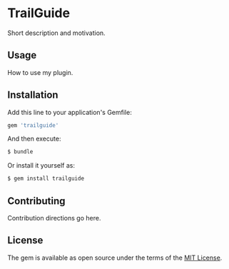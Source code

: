 # TrailGuide
Short description and motivation.

## Usage
How to use my plugin.

## Installation
Add this line to your application's Gemfile:

```ruby
gem 'trailguide'
```

And then execute:
```bash
$ bundle
```

Or install it yourself as:
```bash
$ gem install trailguide
```

## Contributing
Contribution directions go here.

## License
The gem is available as open source under the terms of the [MIT License](https://opensource.org/licenses/MIT).
